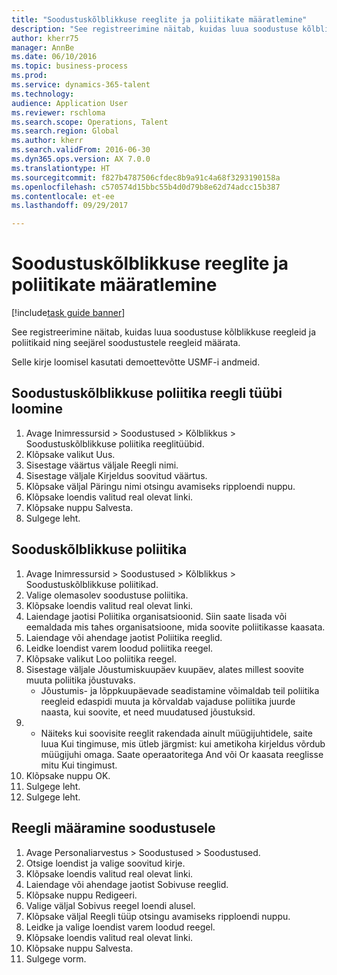 ```yaml
--- 
title: "Soodustuskõlblikkuse reeglite ja poliitikate määratlemine"
description: "See registreerimine näitab, kuidas luua soodustuse kõlblikkuse reegleid ja poliitikaid ning seejärel soodustustele reegleid määrata."
author: kherr75
manager: AnnBe
ms.date: 06/10/2016
ms.topic: business-process
ms.prod: 
ms.service: dynamics-365-talent
ms.technology: 
audience: Application User
ms.reviewer: rschloma
ms.search.scope: Operations, Talent
ms.search.region: Global
ms.author: kherr
ms.search.validFrom: 2016-06-30
ms.dyn365.ops.version: AX 7.0.0
ms.translationtype: HT
ms.sourcegitcommit: f827b4787506cfdec8b9a91c4a68f3293190158a
ms.openlocfilehash: c570574d15bbc55b4d0d79b8e62d74adcc15b387
ms.contentlocale: et-ee
ms.lasthandoff: 09/29/2017

---
```

# <a name="define-benefit-eligibility-rules-and-policies"></a>Soodustuskõlblikkuse reeglite ja poliitikate määratlemine

[!include[task guide banner](../../includes/task-guide-banner.md)]

See registreerimine näitab, kuidas luua soodustuse kõlblikkuse reegleid ja poliitikaid ning seejärel soodustustele reegleid määrata.  

Selle kirje loomisel kasutati demoettevõtte USMF-i andmeid.


## <a name="create-benefit-eligibility-policy-rule-type"></a>Soodustuskõlblikkuse poliitika reegli tüübi loomine
1. Avage Inimressursid > Soodustused > Kõlblikkus > Soodustuskõlblikkuse poliitika reeglitüübid.
2. Klõpsake valikut Uus.
3. Sisestage väärtus väljale Reegli nimi.
4. Sisestage väljale Kirjeldus soovitud väärtus.
5. Klõpsake väljal Päringu nimi otsingu avamiseks ripploendi nuppu.
6. Klõpsake loendis valitud real olevat linki.
7. Klõpsake nuppu Salvesta.
8. Sulgege leht.

## <a name="benefit-eligibility-policy"></a>Sooduskõlblikkuse poliitika
1. Avage Inimressursid > Soodustused > Kõlblikkus > Soodustuskõlblikkuse poliitikad.
2. Valige olemasolev soodustuse poliitika.
3. Klõpsake loendis valitud real olevat linki.
4. Laiendage jaotisi Poliitika organisatsioonid.  Siin saate lisada või eemaldada mis tahes organisatsioone, mida soovite poliitikasse kaasata.
5. Laiendage või ahendage jaotist Poliitika reeglid.
6. Leidke loendist varem loodud poliitika reegel.
7. Klõpsake valikut Loo poliitika reegel.
8. Sisestage väljale Jõustumiskuupäev kuupäev, alates millest soovite muuta poliitika jõustuvaks.
    * Jõustumis- ja lõppkuupäevade seadistamine võimaldab teil poliitika reegleid edaspidi muuta ja kõrvaldab vajaduse poliitika juurde naasta, kui soovite, et need muudatused jõustuksid.  
9. 
    * Näiteks kui soovisite reeglit rakendada ainult müügijuhtidele, saite luua Kui tingimuse, mis ütleb järgmist: kui ametikoha kirjeldus võrdub müügijuhi omaga.  Saate operaatoritega And või Or kaasata reeglisse mitu Kui tingimust.  
10. Klõpsake nuppu OK.
11. Sulgege leht.
12. Sulgege leht.

## <a name="assign-rule-to-benefit"></a>Reegli määramine soodustusele
1. Avage Personaliarvestus > Soodustused > Soodustused.
2. Otsige loendist ja valige soovitud kirje.
3. Klõpsake loendis valitud real olevat linki.
4. Laiendage või ahendage jaotist Sobivuse reeglid.
5. Klõpsake nuppu Redigeeri.
6. Valige väljal Sobivus reegel loendi alusel.
7. Klõpsake väljal Reegli tüüp otsingu avamiseks ripploendi nuppu.
8. Leidke ja valige loendist varem loodud reegel.
9. Klõpsake loendis valitud real olevat linki.
10. Klõpsake nuppu Salvesta.
11. Sulgege vorm.



